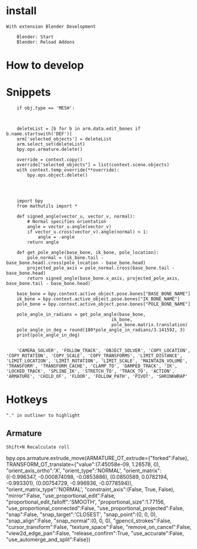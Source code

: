 # install

    With extension Blender Development

        Blender: Start
        Blender: Reload Addons

# How to develop


# Snippets

        if obj.type == 'MESH':



        deleteList = [b for b in arm.data.edit_bones if b.name.startswith('DEF')]
        arm['selected_objects'] = deleteList
        arm.select_set(deleteList)
        bpy.ops.armature.delete()

        override = context.copy()
        override["selected_objects"] = list(context.scene.objects)
        with context.temp_override(**override):
            bpy.ops.object.delete()




        import bpy
        from mathutils import *

        def signed_angle(vector_u, vector_v, normal):
            # Normal specifies orientation
            angle = vector_u.angle(vector_v)
            if vector_u.cross(vector_v).angle(normal) < 1:
                angle = -angle
            return angle

        def get_pole_angle(base_bone, ik_bone, pole_location):
            pole_normal = (ik_bone.tail - base_bone.head).cross(pole_location - base_bone.head)
            projected_pole_axis = pole_normal.cross(base_bone.tail - base_bone.head)
            return signed_angle(base_bone.x_axis, projected_pole_axis, base_bone.tail - base_bone.head)

        base_bone = bpy.context.active_object.pose.bones["BASE_BONE_NAME"]
        ik_bone = bpy.context.active_object.pose.bones["IK_BONE_NAME"]
        pole_bone = bpy.context.active_object.pose.bones["POLE_BONE_NAME"]

        pole_angle_in_radians = get_pole_angle(base_bone,
                                            ik_bone,
                                            pole_bone.matrix.translation)
        pole_angle_in_deg = round(180*pole_angle_in_radians/3.141592, 3)
        print(pole_angle_in_deg)


        'CAMERA_SOLVER', 'FOLLOW_TRACK', 'OBJECT_SOLVER', 'COPY_LOCATION', 'COPY_ROTATION', 'COPY_SCALE', 'COPY_TRANSFORMS', 'LIMIT_DISTANCE', 'LIMIT_LOCATION', 'LIMIT_ROTATION', 'LIMIT_SCALE', 'MAINTAIN_VOLUME', 'TRANSFORM', 'TRANSFORM_CACHE', 'CLAMP_TO', 'DAMPED_TRACK', 'IK', 'LOCKED_TRACK', 'SPLINE_IK', 'STRETCH_TO', 'TRACK_TO', 'ACTION', 'ARMATURE', 'CHILD_OF', 'FLOOR', 'FOLLOW_PATH', 'PIVOT', 'SHRINKWRAP'

# Hotkeys

    "." in outliner to highlight

## Armature

    Shift+N Recalculate roll


bpy.ops.armature.extrude_move(ARMATURE_OT_extrude={"forked":False}, TRANSFORM_OT_translate={"value":(7.45058e-09, 1.26578, 0), "orient_axis_ortho":'X', "orient_type":'NORMAL', "orient_matrix":((-0.996347, -0.000874098, -0.0853886), (0.0850589, 0.0782194, -0.993301), (0.00754729, -0.996936, -0.0778594)), "orient_matrix_type":'NORMAL', "constraint_axis":(False, True, False), "mirror":False, "use_proportional_edit":False, "proportional_edit_falloff":'SMOOTH', "proportional_size":1.77156, "use_proportional_connected":False, "use_proportional_projected":False, "snap":False, "snap_target":'CLOSEST', "snap_point":(0, 0, 0), "snap_align":False, "snap_normal":(0, 0, 0), "gpencil_strokes":False, "cursor_transform":False, "texture_space":False, "remove_on_cancel":False, "view2d_edge_pan":False, "release_confirm":True, "use_accurate":False, "use_automerge_and_split":False})
